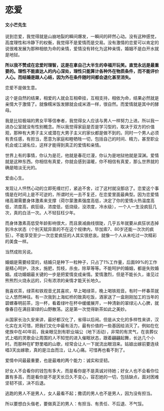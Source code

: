 #  恋爱

#### 文小芒先生

说到恋爱，我觉得就是山崩地裂的瞬间爆发，一瞬间的砰然心动。没有这种感觉，高度理性和冷静下的权衡，我觉得不是爱情而是交易。没有激情的恋爱可以肯定的说很难发展为那种相依为命的亲情，爱情没有转化为这种亲情，婚姻不是白开水就是地狱。

**所以我不赞成在恋爱时理智，这是在拿自己大半生的幸福开玩笑。直觉永远是最重要的。理性不能直达人的内心深处，理性只能算计各种外在物质条件，而不能评价人心。而结婚是跟人心结，因为外在条件随时间都会退化甚至消失。**

恋爱不是做生意。

这个是自然的结果，相爱的人就会互相牵挂，互相支持，相依为命，结果必然就是亲情大于激情了。就像糯米饭发酵就会成米酒一样，很自然。而爱情就是其中的酵母。

我是比较极端的男女平等信奉者，我觉得女人应该与男人一样努力上进。所以我一进办公室就没有性别概念。所以我觉得家庭是否是学习型的，取决于双方的价值观，那种有大男子主义或潜在大男子主义的家伙都是做不到的。同时一个男人必须有责任感，有担当，愿意为家庭和睦牺牲一切，包括自己的时间、精力，甚至职业机会或江湖名位，这样才能得到真正的爱情和亲情。

世界上有的事情，你认为是花，他就是春花烂漫，你认为是地狱他就是深渊。爱情就是这种东西。你相信有真爱，你就会感到温暖，你不相信有真爱，那么世界就的确是暗淡无光的。

爱由心生。

发现让人怦然心动的立即死缠烂打，紧追不舍，过了这村就没那店了。恋爱这个事情是在时间上是不可逆的，所谓时光一去不复还，在恋爱里面最典型。因为恋爱情绪高潮需要身体激素来支撑（荷尔蒙激素强度高低，决定了你的爱情火热温度高低，浓度高，疯狂级，浓度低，低烧级，没浓度，冷水级），一个人一生没疯狂几次，真的白活一次。人不轻狂枉少年。

而身体激素高低受年龄影响很大，而且衰减曲线很陡，几乎五年就要从疯狂状态掉到冷水状态（个别天赋异禀的不在这个规律内，毕加索7、80岁还能一次次的疯狂）。不能享受至少一次恋爱疯狂的人其实很悲哀。就像一个人从未吃过一次精彩的美食一样。

当然成败另说。

婚姻是需要经营的，结婚只是种下一粒种子，只占了1%工作量，后面99%的工作是精心呵护，浇水，施肥，剪枝，杀虫，除草等等。不能呵护的婚姻，都是失败婚姻。成功婚姻最关键的一步是把爱情变成亲情。爱情激烈，但是不能长久，谁见过熊熊烈火烧永远的，只有浓浓的亲情才能天长地久。

我喜欢茶，绿茶和铁观音尤其喜欢，早上喝绿茶，晚上喝铁观音。有时一杯春茶就让人悠然神往。有一次我到上海虹桥的致真吃饭，酒家送了一盒刚刚加工的当年的碧螺春明前茶，泡一杯，看着绿叶在杯中缓缓展开，一种清新的翠绿沁人心脾，就像春日在满目翠绿的山野散荡。这是第一次觉得新茶如此之美妙。

从国家长治久安来讲，最好都汉化了，省得以后闹。但是从文化的多样性来讲，汉化实在太可惜，把我们文化中最有活力，最有价值的一些基因给消灭了。例如在仡佬族中在40年前，我亲眼见到有职业端公（地下活动），非常的有灵气，在丧葬仪式上唱的灵歌会让周围的人不知觉的进入催眠状态，跟着翩翩起舞，长达几个小时。而那种在旷野里唱的山歌，经常会让人一下就流出眼泪来。姑娘出嫁前要连续唱3天出嫁歌，真的是泣血而泣，让人心痛。可惜再也看不到了。

爱情中间最最重要，也是最难的两个能力：诚实和坚韧。

好女人不会看你的钱包有多大，而是看你是不是真诚对待她；好女人也不会看你位置有多高，而是看你是不是天长日久不变心，容忍她的一切，包括缺点，面对困难坚韧不拔，决不后退。

逃跑的男人不是男人，女人最看不起；撒谎的男人也不是男人，因为没有担当。

所以要想白头偕老，要做真正的男人：有担当、有责任、不后退、不气馁。
